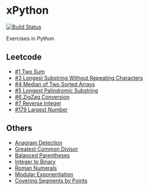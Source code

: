 # xPython
[![Build Status](https://travis-ci.org/wp-lai/xpython.png?branch=master)](https://travis-ci.org/wp-lai/xpython)

Exercises in Python

## Leetcode
+ [#1 Two Sum](code/twosum.py)
+ [#3 Longest Substring Without Repeating Characters](code/longestsubstringlen.py)
+ [#4 Median of Two Sorted Arrays](code/findmediansortedarrays.py)
+ [#5 Longest Palindromic Substring](code/longestpalindrome.py)
+ [#6 ZigZag Conversion](code/zigzag.py)
+ [#7 Reverse Integer](code/reverse_int.py)
+ [#179 Largest Number](code/largestnumber.py)

## Others
+ [Anagram Detection](code/anagram.py)
+ [Greatest Common Divisor](code/gcd.py)
+ [Balanced Parentheses](code/balancedparentheses.py)
+ [Integer to Binary](code/int2binary.py)
+ [Roman Numerals](code/romannumerals.py)
+ [Modular Exponentiation](code/modexp.py)
+ [Covering Segments by Points](code/covering_segments.py)
